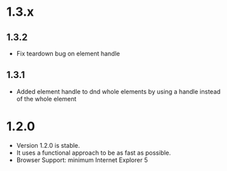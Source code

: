 # 1.3.x

## 1.3.2
- Fix teardown bug on element handle
## 1.3.1
- Added element handle to dnd whole elements by using a handle instead of the whole element

# 1.2.0
- Version 1.2.0 is stable.
- It uses a functional approach to be as fast as possible.
- Browser Support: minimum Internet Explorer 5
